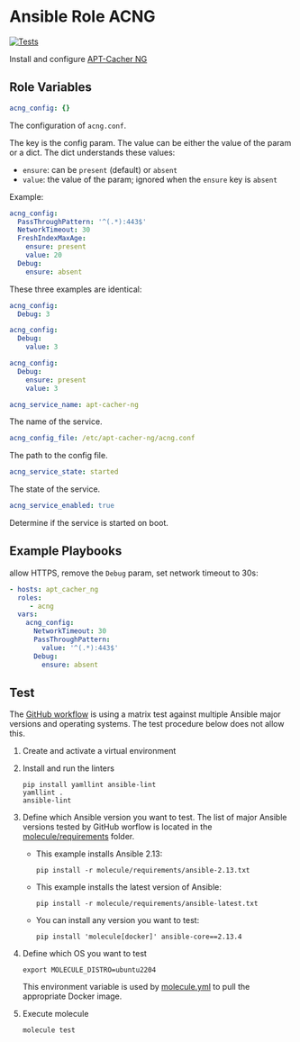 # Ansible Role ACNG
[![Tests](https://github.com/samk/ansible-role-acng/workflows/Test/badge.svg)](https://github.com/samk/ansible-role-acng/actions)

Install and configure [APT-Cacher NG](https://www.unix-ag.uni-kl.de/~bloch/acng/)

## Role Variables

```yaml
acng_config: {}
```
The configuration of `acng.conf`.

The key is the config param.
The value can be either the value of the param or a dict.
The dict understands these values:

* `ensure`: can be `present` (default)  or `absent`
* `value`: the value of the param; ignored when the `ensure` key is `absent`

Example:
```yaml
acng_config:
  PassThroughPattern: '^(.*):443$'
  NetworkTimeout: 30
  FreshIndexMaxAge:
    ensure: present
    value: 20
  Debug:
    ensure: absent
```

These three examples are identical:
```yaml
acng_config:
  Debug: 3
```
```yaml
acng_config:
  Debug:
    value: 3
```
```yaml
acng_config:
  Debug:
    ensure: present
    value: 3
```

```yaml
acng_service_name: apt-cacher-ng
```
The name of the service.

```yaml
acng_config_file: /etc/apt-cacher-ng/acng.conf
```
The path to the config file.

```yaml
acng_service_state: started
```
The state of the service.

```yaml
acng_service_enabled: true
```
Determine if the service is started on boot.

## Example Playbooks

allow HTTPS, remove the `Debug` param, set network timeout to 30s:

```yaml
- hosts: apt_cacher_ng
  roles:
     - acng
  vars:
    acng_config:
      NetworkTimeout: 30
      PassThroughPattern:
        value: '^(.*):443$'
      Debug:
        ensure: absent
```

## Test

The [GitHub workflow](.github/workflows/ansible.yml) is using a matrix test against multiple
Ansible major versions and operating systems.
The test procedure below does not allow this.

1. Create and activate a virtual environment

1. Install and run the linters
   ```shell
   pip install yamllint ansible-lint
   yamllint .
   ansible-lint
   ```

1. Define which Ansible version you want to test.
   The list of major Ansible versions tested by GitHub worflow is located in the
   [molecule/requirements](molecule/requirements) folder.
   * This example installs Ansible 2.13:

        ```shell
        pip install -r molecule/requirements/ansible-2.13.txt
        ```

   * This example installs the latest version of Ansible:

        ```shell
        pip install -r molecule/requirements/ansible-latest.txt
        ```

   * You can install any version you want to test:

        ```shell
        pip install 'molecule[docker]' ansible-core==2.13.4
        ```

1. Define which OS you want to test

    ```shell
    export MOLECULE_DISTRO=ubuntu2204
    ```

   This environment variable is used by [molecule.yml](molecule/default/molecule.yml) to pull the
   appropriate Docker image.

1. Execute molecule

    ```shell
    molecule test
    ```
